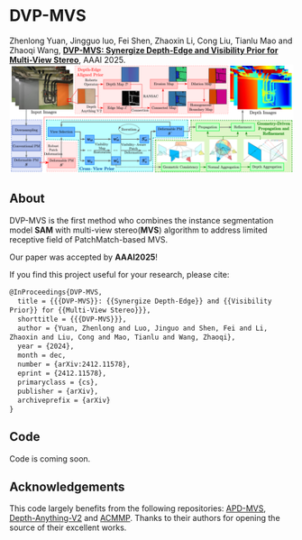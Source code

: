 # DVP-MVS

Zhenlong Yuan, Jingguo luo, Fei Shen, Zhaoxin Li, Cong Liu, Tianlu Mao and Zhaoqi Wang, [**DVP-MVS: Synergize Depth-Edge and Visibility Prior for Multi-View Stereo**](https://arxiv.org/pdf/2412.11578), AAAI 2025.
![](images/DVP-MVS-pipeline.png)

## About
DVP-MVS is the first method who combines the instance segmentation model **SAM** with multi-view stereo(**MVS**) algorithm to address limited receptive field of PatchMatch-based MVS.

Our paper was accepted by **AAAI2025**!

If you find this project useful for your research, please cite:  

```
@InProceedings{DVP-MVS,
  title = {{{DVP-MVS}}: {{Synergize Depth-Edge}} and {{Visibility Prior}} for {{Multi-View Stereo}}},
  shorttitle = {{{DVP-MVS}}},
  author = {Yuan, Zhenlong and Luo, Jinguo and Shen, Fei and Li, Zhaoxin and Liu, Cong and Mao, Tianlu and Wang, Zhaoqi},
  year = {2024},
  month = dec,
  number = {arXiv:2412.11578},
  eprint = {2412.11578},
  primaryclass = {cs},
  publisher = {arXiv},
  archiveprefix = {arXiv}
}
```
## Code
Code is coming soon.

## Acknowledgements

This code largely benefits from the following repositories: [APD-MVS](https://github.com/whoiszzj/APD-MVS), [Depth-Anything-V2](https://github.com/DepthAnything/Depth-Anything-V2) and [ACMMP](https://github.com/GhiXu/ACMMP.git). Thanks to their authors for opening the source of their excellent works.
